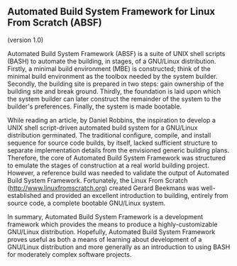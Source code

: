 ## Automated Build System Framework for Linux From Scratch (ABSF)
(version 1.0)


Automated Build System Framework (ABSF) is a suite of UNIX shell scripts (BASH) to automate the building, in stages, of a GNU/Linux distribution.
Firstly, a minimal build environment (MBE) is constructed; think of the minimal build environment as the toolbox needed by the system builder.
Secondly, the building site is prepared in two steps: gain ownership of the building site and break ground. Thirdly, the foundation is laid upon
which the system builder can later construct the remainder of the system to the builder's preferences. Finally, the system is made bootable.

While reading an article, by Daniel Robbins, the inspiration to develop a UNIX shell script-driven automated build system for a GNU/Linux
distribution germinated. The traditional configure, compile, and install sequence for source code builds, by itself, lacked sufficient structure
to separate implementation details from the envisioned generic building plans. Therefore, the core of Automated Build System Framework
was structured to emulate the stages of construction at a real world building project. However, a reference build was needed to validate the
output of Automated Build System Framework. Fortunately, the Linux From Scratch (http://www.linuxfromscratch.org) created Gerard Beekmans was
well-established and provided an excellent introduction to building, entirely from source code, a complete bootable GNU/Linux system.

In summary, Automated Build System Framework is a development framework which provides the means to produce a highly-customizable GNU/Linux
distribution. Hopefully, Automated Build System Framework proves useful as both a means of learning about development of a GNU/Linux
distribution and more generally as an introduction to using BASH for moderately complex software projects.
